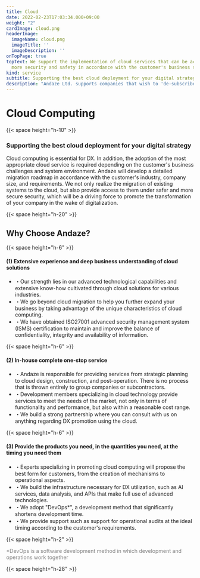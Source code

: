 ```yaml
---
title: Cloud
date: 2022-02-23T17:03:34.000+09:00
weight: "2"
cardImage: cloud.png
headerImage:
  imageName: cloud.png
  imageTitle: ''
  imageDescription: ''
onTopPage: true
topText: We support the implementation of cloud services that can be accessed with
  more security and safety in accordance with the customer's business strategy.
kind: service
subtitle: Supporting the best cloud deployment for your digital strategy
description: "Andaze Ltd. supports companies that wish to 'de-subscribe, de-cloud, and de-package' from the perspectives of cost, security, and system operation. Our experts will propose the best solution for you, from the creation of the system to its operation."
---
```

# Cloud Computing

{{< space height="h-10" >}}

### Supporting the best cloud deployment for your digital strategy

Cloud computing is essential for DX. In addition, the adoption of the most appropriate cloud service is required depending on the customer's business challenges and system environment. Andaze will develop a detailed migration roadmap in accordance with the customer's industry, company size, and requirements. We not only realize the migration of existing systems to the cloud, but also provide access to them under safer and more secure security, which will be a driving force to promote the transformation of your company in the wake of digitalization.

{{< space height="h-20" >}}

## Why Choose Andaze?

{{< space height="h-6" >}}

#### (1)	Extensive experience and deep business understanding of cloud solutions

* ・Our strength lies in our advanced technological capabilities and extensive know-how cultivated through cloud solutions for various industries.
* ・We go beyond cloud migration to help you further expand your business by taking advantage of the unique characteristics of cloud computing.
* ・We have obtained ISO27001 advanced security management system (ISMS) certification to maintain and improve the balance of confidentiality, integrity and availability of information.

{{< space height="h-6" >}}

#### (2) In-house complete one-stop service

* ・Andaze is responsible for providing services from strategic planning to cloud design, construction, and post-operation. There is no process that is thrown entirely to group companies or subcontractors.
* ・Development members specializing in cloud technology provide services to meet the needs of the market, not only in terms of functionality and performance, but also within a reasonable cost range.
* ・We build a strong partnership where you can consult with us on anything regarding DX promotion using the cloud.

{{< space height="h-6" >}}

#### (3) Provide the products you need, in the quantities you need, at the timing you need them

* ・Experts specializing in promoting cloud computing will propose the best form for customers, from the creation of mechanisms to operational aspects.
* ・We build the infrastructure necessary for DX utilization, such as AI services, data analysis, and APIs that make full use of advanced technologies.
* ・We adopt "DevOps*", a development method that significantly shortens development time.
* ・We provide support such as support for operational audits at the ideal timing according to the customer's requirements.

{{< space height="h-2" >}}

<font color="gray">*DevOps is a software development method in which development and operations work together</font>

{{< space height="h-28" >}}